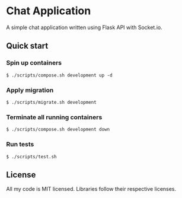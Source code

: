 # Chat Application

A simple chat application written using Flask API with Socket.io.

## Quick start

### Spin up containers
```
$ ./scripts/compose.sh development up -d
```

### Apply migration
```
$ ./scripts/migrate.sh development
```

### Terminate all running containers
```
$ ./scripts/compose.sh development down
```

### Run tests
```
$ ./scripts/test.sh
```

## License
All my code is MIT licensed. Libraries follow their respective licenses.